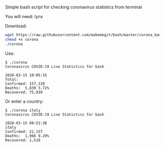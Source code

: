 Simple bash script for checking coronavirus statistics from terminal

You will need: lynx

Download:
```bash
wget https://raw.githubusercontent.com/makemegit/bash/master/corona_bash/corona
chmod +x corona
./corona
```
Use:
```
$ ./corona 
Coronavirus COVID-19 Live Statistics for bash

2020-03-15 10:05:15
Total:
Confirmed: 157,120
Deaths:  5,839 3.72%
Recovered: 75,939
```
Or enter a country:

```
$ ./corona italy
Coronavirus COVID-19 Live Statistics for bash

2020-03-15 09:51:38
italy
Confirmed: 21,157
Deaths:  1,966 9.29%
Recovered: 1,518
```
